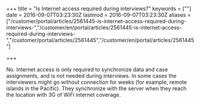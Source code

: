 ﻿+++
title = "Is Internet access required during interviews?"
keywords = [""]
date = 2016-09-07T03:23:30Z
lastmod = 2016-09-07T03:23:30Z
aliases = ["/customer/portal/articles/2561445-is-internet-access-required-during-interviews-","/customer/en/portal/articles/2561445-is-internet-access-required-during-interviews-","/customer/portal/articles/2561445","/customer/en/portal/articles/2561445"]

+++

No. Internet access is only required to synchronize data and case
assignments, and is not needed during interviews. In some cases the
interviewers might go without connection for weeks (for example, remote
islands in the Pacific). They synchronize with the server when they
reach the location with 3G of WiFi internet coverage.
